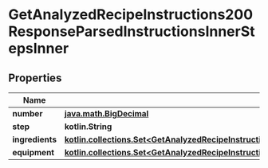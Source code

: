 
# GetAnalyzedRecipeInstructions200ResponseParsedInstructionsInnerStepsInner

## Properties
Name | Type | Description | Notes
------------ | ------------- | ------------- | -------------
**number** | [**java.math.BigDecimal**](java.math.BigDecimal.md) |  | 
**step** | **kotlin.String** |  | 
**ingredients** | [**kotlin.collections.Set&lt;GetAnalyzedRecipeInstructions200ResponseParsedInstructionsInnerStepsInnerIngredientsInner&gt;**](GetAnalyzedRecipeInstructions200ResponseParsedInstructionsInnerStepsInnerIngredientsInner.md) |  |  [optional]
**equipment** | [**kotlin.collections.Set&lt;GetAnalyzedRecipeInstructions200ResponseParsedInstructionsInnerStepsInnerIngredientsInner&gt;**](GetAnalyzedRecipeInstructions200ResponseParsedInstructionsInnerStepsInnerIngredientsInner.md) |  |  [optional]



